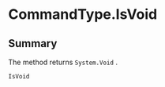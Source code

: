 # CommandType.IsVoid

## Summary


The method returns  <code>System.Void</code> .


```csharp
IsVoid
```


